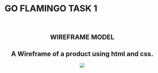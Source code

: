 # GO FLAMINGO TASK 1

<br>
<h2 align="center" color="Yellow">WIREFRAME MODEL</h2>
<h2 align="center">A Wireframe of a product using html and css.</h2>

<p align="center">
  <img src="https://github.com/user-attachments/assets/b87b4961-66ab-4bd8-827c-53e6a9a16ae9">
</p>
